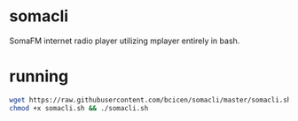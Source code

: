 somacli
=======

SomaFM internet radio player utilizing mplayer entirely in bash.


running
=======
```bash
wget https://raw.githubusercontent.com/bcicen/somacli/master/somacli.sh
chmod +x somacli.sh && ./somacli.sh
```
